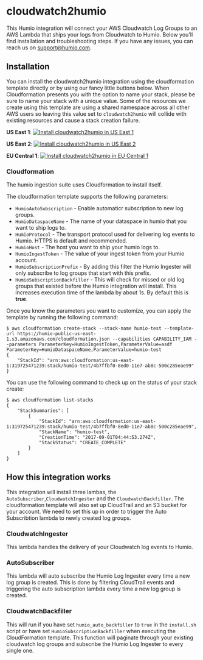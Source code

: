 # cloudwatch2humio

This Humio integration will connect your AWS Cloudwatch Log Groups to an AWS Lambda that ships your logs from Cloudwatch to Humio. Below you'll find installation and troubleshooting steps. If you have any issues, you can reach us on support@humio.com.

## Installation

You can install the cloudwatch2humio integration using the cloudformation template directly or by using our fancy little buttons below. When Cloudformation presents you with the option to name your stack, please be sure to name your stack with a unique value. Some of the resources we create using this template are using a shared namespace across all other AWS users so leaving this value set to `cloudwatch2humio` will collide with existing resources and cause a stack creation failure.

**US East 1**:
[![Install cloudwatch2humio in US East 1](https://s3.amazonaws.com/cloudformation-examples/cloudformation-launch-stack.png "Install cloudwatch2humio in US East 1")](https://console.aws.amazon.com/cloudformation/home?region=us-east-1#/stacks/new?stackName=cloudwatch2humio&templateURL=https://humio-public-us-east-1.s3.amazonaws.com/cloudformation.json)

**US East 2**:
[![Install cloudwatch2humio in US East 2](https://s3.amazonaws.com/cloudformation-examples/cloudformation-launch-stack.png "Install cloudwatch2humio in US East 2")](https://console.aws.amazon.com/cloudformation/home?region=us-east-2#/stacks/new?stackName=cloudwatch2humio&templateURL=https://humio-public-us-east-1.s3.amazonaws.com/cloudformation.json)

**EU Central 1**:
[![Install cloudwatch2humio in EU Central 1](https://s3.amazonaws.com/cloudformation-examples/cloudformation-launch-stack.png "Install cloudwatch2humio in EU Central 1")](https://console.aws.amazon.com/cloudformation/home?region=eu-central-1#/stacks/new?stackName=cloudwatch2humio&templateURL=https://humio-public-us-east-1.s3.amazonaws.com/cloudformation.json)

### Cloudformation

The humio ingestion suite uses Cloudformation to install itself.

The cloudformation template supports the following parameters:

* `HumioAutoSubscription` - Enable automaticr subscription to new log groups.
* `HumioDataspaceName` - The name of your dataspace in humio that you want to ship logs to.
* `HumioProtocol` - The transport protocol used for delivering log events to Humio. HTTPS is default and recommended.
* `HumioHost` - The host you want to ship your humio logs to. 
* `HumioIngestToken` - The value of your ingest token from your Humio account.
* `HumioSubscriptionPrefix` - By adding this filter the Humio Ingester will only subscribe to log groups that start with this prefix.
* `HumioSubscriptionBackfiller` - This will check for missed or old log groups that existed before the Humio integration will install. This increases execution time of the lambda by about 1s. By default this is **true**.

Once you know the parameters you want to customize, you can apply the template by running the following command:

```
$ aws cloudformation create-stack --stack-name humio-test --template-url https://humio-public-us-east-1.s3.amazonaws.com/cloudformation.json --capabilities CAPABILITY_IAM --parameters ParameterKey=HumioIngestToken,ParameterValue=asdf ParameterKey=HumioDataspaceName,ParameterValue=humio-test
{
    "StackId": "arn:aws:cloudformation:us-east-1:319725471239:stack/humio-test/4b7ffbf0-8ed0-11e7-ab8c-500c285eae99"
}
```

You can use the following command to check up on the status of your stack create:

```
$ aws cloudformation list-stacks
{
    "StackSummaries": [
        {
            "StackId": "arn:aws:cloudformation:us-east-1:319725471239:stack/humio-test/4b7ffbf0-8ed0-11e7-ab8c-500c285eae99",
            "StackName": "humio-test",
            "CreationTime": "2017-09-01T04:44:53.274Z",
            "StackStatus": "CREATE_COMPLETE"
        }
    ]
}
```

## How this integration works

This integration will install three lambas, the `AutoSubscriber`,`CloudwatchIngester` and the `CloudwatchBackfiller`. The cloudformation template will also set up CloudTrail and an S3 bucket for your account. We need to set this up in order to trigger the Auto Subscribtion lambda to newly created log groups.

### CloudwatchIngester

This lambda handles the delivery of your Cloudwatch log events to Humio.

### AutoSubscriber
This lambda will auto subscribe the Humio Log Ingester every time a new log group is created. This is done by filtering CloudTrail events and triggering the auto subscription lambda every time a new log group is created.

### CloudwatchBackfiller
This will run if you have set `humio_auto_backfiller` to `true` in the `install.sh` script or have set `HumioSubscriptionBackfiller` when executing the CloudFormation template. This function will paginate through your existing cloudwatch log groups and subscribe the Humio Log Ingester to every single one.

